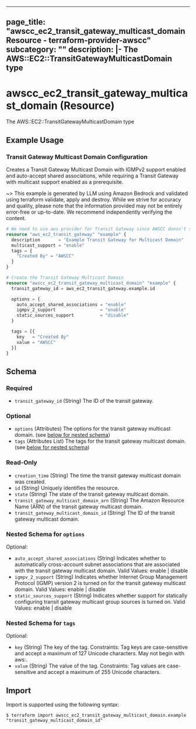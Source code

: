 
---
page_title: "awscc_ec2_transit_gateway_multicast_domain Resource - terraform-provider-awscc"
subcategory: ""
description: |-
  The AWS::EC2::TransitGatewayMulticastDomain type
---

# awscc_ec2_transit_gateway_multicast_domain (Resource)

The AWS::EC2::TransitGatewayMulticastDomain type

## Example Usage

### Transit Gateway Multicast Domain Configuration

Creates a Transit Gateway Multicast Domain with IGMPv2 support enabled and auto-accept shared associations, while requiring a Transit Gateway with multicast support enabled as a prerequisite.

~> This example is generated by LLM using Amazon Bedrock and validated using terraform validate, apply and destroy. While we strive for accuracy and quality, please note that the information provided may not be entirely error-free or up-to-date. We recommend independently verifying the content.

```terraform
# We need to use aws provider for Transit Gateway since AWSCC doesn't support multicast_support option
resource "aws_ec2_transit_gateway" "example" {
  description       = "Example Transit Gateway for Multicast Domain"
  multicast_support = "enable"
  tags = {
    "Created By" = "AWSCC"
  }
}

# Create the Transit Gateway Multicast Domain
resource "awscc_ec2_transit_gateway_multicast_domain" "example" {
  transit_gateway_id = aws_ec2_transit_gateway.example.id

  options = {
    auto_accept_shared_associations = "enable"
    igmpv_2_support                 = "enable"
    static_sources_support          = "disable"
  }

  tags = [{
    key   = "Created By"
    value = "AWSCC"
  }]
}
```

<!-- schema generated by tfplugindocs -->
## Schema

### Required

- `transit_gateway_id` (String) The ID of the transit gateway.

### Optional

- `options` (Attributes) The options for the transit gateway multicast domain. (see [below for nested schema](#nestedatt--options))
- `tags` (Attributes List) The tags for the transit gateway multicast domain. (see [below for nested schema](#nestedatt--tags))

### Read-Only

- `creation_time` (String) The time the transit gateway multicast domain was created.
- `id` (String) Uniquely identifies the resource.
- `state` (String) The state of the transit gateway multicast domain.
- `transit_gateway_multicast_domain_arn` (String) The Amazon Resource Name (ARN) of the transit gateway multicast domain.
- `transit_gateway_multicast_domain_id` (String) The ID of the transit gateway multicast domain.

<a id="nestedatt--options"></a>
### Nested Schema for `options`

Optional:

- `auto_accept_shared_associations` (String) Indicates whether to automatically cross-account subnet associations that are associated with the transit gateway multicast domain. Valid Values: enable | disable
- `igmpv_2_support` (String) Indicates whether Internet Group Management Protocol (IGMP) version 2 is turned on for the transit gateway multicast domain. Valid Values: enable | disable
- `static_sources_support` (String) Indicates whether support for statically configuring transit gateway multicast group sources is turned on. Valid Values: enable | disable


<a id="nestedatt--tags"></a>
### Nested Schema for `tags`

Optional:

- `key` (String) The key of the tag. Constraints: Tag keys are case-sensitive and accept a maximum of 127 Unicode characters. May not begin with aws:.
- `value` (String) The value of the tag. Constraints: Tag values are case-sensitive and accept a maximum of 255 Unicode characters.

## Import

Import is supported using the following syntax:

```shell
$ terraform import awscc_ec2_transit_gateway_multicast_domain.example "transit_gateway_multicast_domain_id"
```
